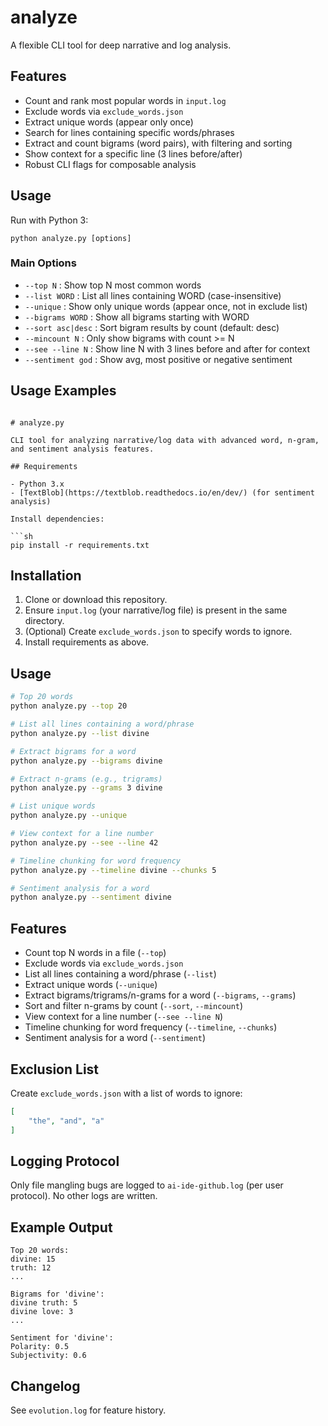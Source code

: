 # analyze

A flexible CLI tool for deep narrative and log analysis.

## Features
- Count and rank most popular words in `input.log`
- Exclude words via `exclude_words.json`
- Extract unique words (appear only once)
- Search for lines containing specific words/phrases
- Extract and count bigrams (word pairs), with filtering and sorting
- Show context for a specific line (3 lines before/after)
- Robust CLI flags for composable analysis

## Usage

Run with Python 3:

```
python analyze.py [options]
```

### Main Options
- `--top N`           : Show top N most common words
- `--list WORD`       : List all lines containing WORD (case-insensitive)
- `--unique`          : Show only unique words (appear once, not in exclude list)
- `--bigrams WORD`    : Show all bigrams starting with WORD
- `--sort asc|desc`   : Sort bigram results by count (default: desc)
- `--mincount N`      : Only show bigrams with count >= N
- `--see --line N`    : Show line N with 3 lines before and after for context
- `--sentiment god`   : Show avg, most positive or negative sentiment

## Usage Examples

```

# analyze.py

CLI tool for analyzing narrative/log data with advanced word, n-gram, and sentiment analysis features.

## Requirements

- Python 3.x
- [TextBlob](https://textblob.readthedocs.io/en/dev/) (for sentiment analysis)

Install dependencies:

```sh
pip install -r requirements.txt
```

## Installation

1. Clone or download this repository.
2. Ensure `input.log` (your narrative/log file) is present in the same directory.
3. (Optional) Create `exclude_words.json` to specify words to ignore.
4. Install requirements as above.

## Usage

```sh
# Top 20 words
python analyze.py --top 20

# List all lines containing a word/phrase
python analyze.py --list divine

# Extract bigrams for a word
python analyze.py --bigrams divine

# Extract n-grams (e.g., trigrams)
python analyze.py --grams 3 divine

# List unique words
python analyze.py --unique

# View context for a line number
python analyze.py --see --line 42

# Timeline chunking for word frequency
python analyze.py --timeline divine --chunks 5

# Sentiment analysis for a word
python analyze.py --sentiment divine
```

## Features

- Count top N words in a file (`--top`)
- Exclude words via `exclude_words.json`
- List all lines containing a word/phrase (`--list`)
- Extract unique words (`--unique`)
- Extract bigrams/trigrams/n-grams for a word (`--bigrams`, `--grams`)
- Sort and filter n-grams by count (`--sort`, `--mincount`)
- View context for a line number (`--see --line N`)
- Timeline chunking for word frequency (`--timeline`, `--chunks`)
- Sentiment analysis for a word (`--sentiment`)

## Exclusion List

Create `exclude_words.json` with a list of words to ignore:

```json
[
	"the", "and", "a"
]
```

## Logging Protocol

Only file mangling bugs are logged to `ai-ide-github.log` (per user protocol). No other logs are written.

## Example Output

```
Top 20 words:
divine: 15
truth: 12
...

Bigrams for 'divine':
divine truth: 5
divine love: 3
...

Sentiment for 'divine':
Polarity: 0.5
Subjectivity: 0.6
```

## Changelog

See `evolution.log` for feature history.

